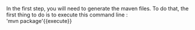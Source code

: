 In the first step, you will need to generate the maven files.
To do that, the first thing to do is to execute this command line :
<br>'mvn package'{{execute}}


